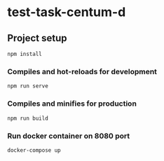 # test-task-centum-d

## Project setup
```
npm install
```

### Compiles and hot-reloads for development
```
npm run serve
```

### Compiles and minifies for production
```
npm run build
```

### Run docker container on 8080 port
```
docker-compose up
```
